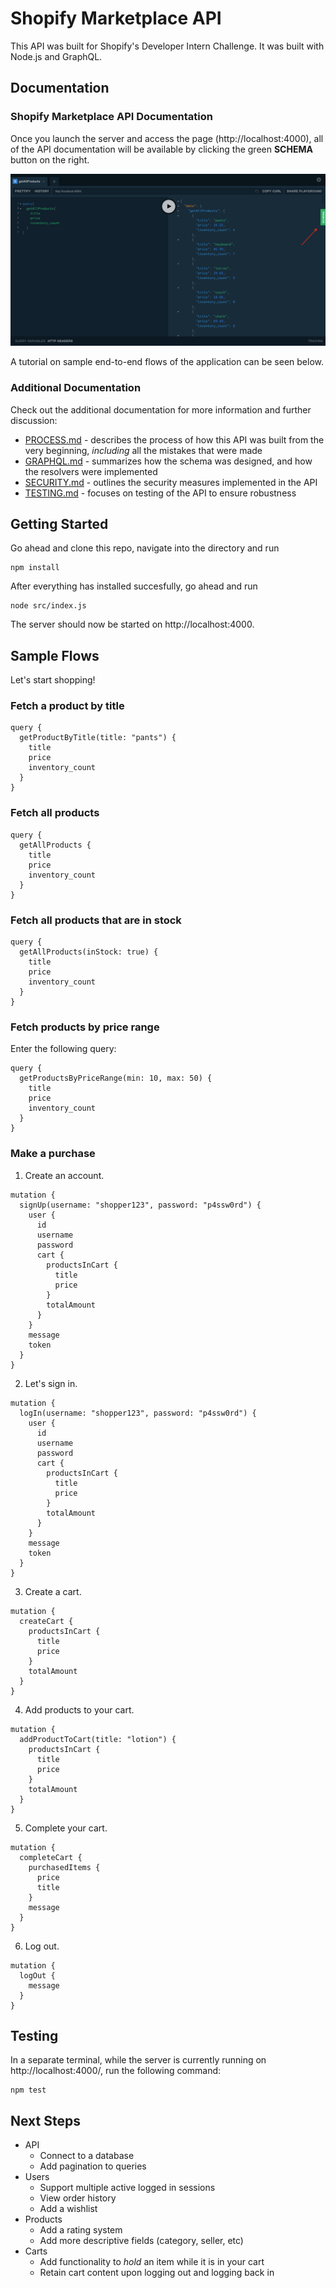 # Shopify Marketplace API

This API was built for Shopify's Developer Intern Challenge. It was built with Node.js and GraphQL.

## Documentation

### Shopify Marketplace API Documentation

Once you launch the server and access the page (http://localhost:4000), all of the API documentation will be available by clicking the green **SCHEMA** button on the right.

![alt text][schema]

A tutorial on sample end-to-end flows of the application can be seen below.

### Additional Documentation

Check out the additional documentation for more information and further discussion:
- [PROCESS.md][process_doc] - describes the process of how this API was built from the very beginning, *including* all the mistakes that were made
- [GRAPHQL.md][graphql_doc] - summarizes how the schema was designed, and how the resolvers were implemented
- [SECURITY.md][security] - outlines the security measures implemented in the API
- [TESTING.md][testing] - focuses on testing of the API to ensure robustness

## Getting Started

Go ahead and clone this repo, navigate into the directory and run

```
npm install
```

After everything has installed succesfully, go ahead and run

```
node src/index.js
```

The server should now be started on http://localhost:4000.

## Sample Flows
Let's start shopping!
### Fetch a product by title
```
query {
  getProductByTitle(title: "pants") {
    title
    price
    inventory_count
  }
}
```

### Fetch all products
```
query {
  getAllProducts {
    title
    price
    inventory_count
  }
}
```

### Fetch all products that are in stock
```
query {
  getAllProducts(inStock: true) {
    title
    price
    inventory_count
  }
}
```

### Fetch products by price range
Enter the following query:
```
query {
  getProductsByPriceRange(min: 10, max: 50) {
    title
    price
    inventory_count
  }
}
```

### Make a purchase
1. Create an account.
```
mutation {
  signUp(username: "shopper123", password: "p4ssw0rd") {
    user {
      id
      username
      password
      cart {
        productsInCart {
          title
          price
        }
        totalAmount
      }
    }
    message
    token
  }
}
```

2. Let's sign in.
```
mutation {
  logIn(username: "shopper123", password: "p4ssw0rd") {
    user {
      id
      username
      password
      cart {
        productsInCart {
          title
          price
        }
        totalAmount
      }
    }
    message
    token
  }
}
```
3. Create a cart.
```
mutation {
  createCart {
    productsInCart {
      title
      price
    }
    totalAmount
  }
}
```

4. Add products to your cart.
```
mutation {
  addProductToCart(title: "lotion") {
    productsInCart {
      title
      price
    }
    totalAmount
  }
}
```

5. Complete your cart.
```
mutation {
  completeCart {
    purchasedItems {
      price
      title
    }
    message
  }
}
```

6. Log out.
```
mutation {
  logOut {
    message
  }
}
```

## Testing

In a separate terminal, while the server is currently running on http://localhost:4000/, run the following command:
```
npm test
```

## Next Steps
- API
    - Connect to a database
    - Add pagination to queries
- Users
    - Support multiple active logged in sessions
    - View order history
    - Add a wishlist
- Products
    - Add a rating system
    - Add more descriptive fields (category, seller, etc)
- Carts
    - Add functionality to *hold* an item while it is in your cart
    - Retain cart content upon logging out and logging back in

<!-- IMAGES -->
[schema]: documentation/schema_button.png

<!-- DOCUMENTS -->
[process_doc]: documentation/PROCESS.md
[graphql_doc]: documentation/GRAPHQL.md
[security]: documentation/SECURITY.md
[testing]: documentation/TESTING.md

<!-- LINKS -->
